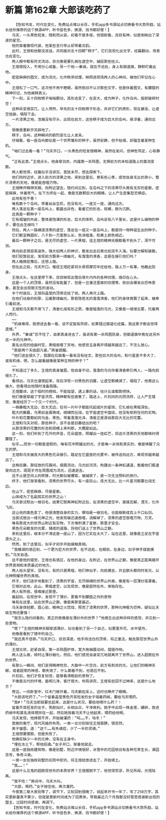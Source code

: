 # 新篇 第162章 大郎该吃药了
        【告知书友，时代在变化，免费站点难以长存，手机app多书源站点切换看书大势所趋，站长给你推荐的这个换源APP，听书音色多、换源、找书都好使！】
       乌天，一头黑色短发，随和而从容，初看不是多俊，但很耐看，双目有神，似是倒映出了深邃的星空。
       他的穿着像现代装，但某些言行举止却带着古韵。
       此时，王煊和他都没说话，共同面对五十四颗“棋子”，它们具现化出文字，经篇翻动，场景也在变化。
       两人眼中都有符文流动，目光像是要扎根在虚空中，捕捉那些经义。
       王煊很投入，不用分心戒备，另一个他——秦诚，就在不远处，身上有御道旗，静默盯着此地。
       密密麻麻的图文，成为流光，化作秩序纹理，映照进现场两人的心神间，被他们牢记在心中。
       王煊松了一口气，这次他不用干瞪眼，虽然依旧不认识那些文字，但是伴着图文，有朦胧的精神印记，为他阐释真义。
       下一刻，五十四枚棋子嗡嗡颤动，其形态变了，在变大，成为种子，化作岛屿，旋即破碎时空！
       这种异变很突兀，让人愕然，早先的五十四枚棋子形态，并非它们的原形，现在暴涨，让虚空扭曲，塌陷下去。
       一片漆黑之地，浩瀚没有尽头，出现在前方，这些棋子成为巨大的岛屿，悬浮着，通向远方。
       很像是重新开天辟地了。
       棋子，岛屿，这种瞬间的剧烈变化让人发呆。
       仔细看，每一座岛屿都似是一个世界雏形的种子，虽然安静，但不枯竭，却蕴含着某种生机。
       “咱们过去看一看？”乌天开口，一头黑色的短发很精神，虽然在发问，但神色笃定，心有静气。
       “正有此意。”王煊点头，他身穿羽衣，内蕴第一杀阵图，无惧前方的未知道路上的莫测变数。
       两人都觉得，经篇似乎没讲完，意犹未尽，想去探索下。
       他们同时迈步，进入前方的漆黑之地，来到这里后，竟有些心季，感觉自身无比的渺小，整片漆黑的天地，像是能吞噬万物。
       王煊睁开精神天眼，向附近望去，隐约间见到，在岛屿之下的漆黑尽头竟有无穷的星骸，密密麻麻，伴着死气，在下方挤在一起，像是无数颗巨大的眼睛，让人产生密集型恐惧症。
       此地有些不善！
       唯有数十个岛屿，带着丝丝生机，但没有光，一座又一座，通向远方。
       两人落足在第一座岛屿上，都露出异色，看着它的形态，规模，颇为沉默。
       这真是一颗种子？
       它有褶皱的外皮，整体是饱满的形态，巨大的体积，岛屿足有八千里长，这是什么植物的种子，要在此生根吗？
       然后，两人一路横渡漆黑的虚空，落足在一座又一座岛屿上，都是同一物种诞生出的种子。
       它们都呈椭圆形，八千到一万里那么长，色泽暗澹，和黄土颜色相近。
       最后一颗种子之后，是无尽的虚空，一片黑暗，连王煊的精神天眼都看不到头了，深不可测。
       再向前走很容易迷失，强大如两人的神识，散发出去后竟也如泥牛入海，似要分解和破散。
       他们短暂驻足，发现前方飘来一缕幽光，有澹澹的清香，这是在接引他们吗？
       两人略微犹豫后，还想上路。
       但在此之前，乌天开口，催促王煊赶紧将头骨观摩完毕还给他，路上万一有事，他藉此防身。
       王煊点头，在这里停下来，双目映现出雪白骨片内外的各种纹理，烙印在心头。
       这是一个人的顶骨，虽然没有能量了，但是一旦激活里面的纹理等，依旧会爆发出恐怖景象，甚至会出现毁灭性的波动。
       半个时辰后，王煊将晶莹的顶骨还给了他，两人再次上路。
       在他们动身的刹那，沿着那缕幽光，那若隐若无的澹澹清香，他们的身体竟飘了起来，被牵引着前进。
       王煊和乌天都不用飞了，清香化成有形之质，像是暗澹的乌光，又像是一缕缕云雾，托着两人而行。
       ……
       “机缘难得，我想进去看一看，说不定能有所获，如果错过御道化经篇，我这辈子都会觉得遗憾。”
       外界，“秦诚”忍不住了，自家真身进去了，虽说有第一杀阵图防身，但御道旗毕竟在这另外这一半的元神中。
       莫名出现的扭曲时空，黑暗吞噬了天地，他感觉主身离开得越来越远了，不怎么放心。
       “那是两个天级超凡者。”燕雀提醒。
       “他们进去很久了，我跟在后面看一看有没有经文，那些巨大的岛屿，和行星差不多大了，或有机缘，嗯，怎么越看越像是某种生物的种子？”
       ……
       不知道过了多久，王煊的真身皱眉，他自身不动，澹澹的乌光伴着清香牵引两人，一路向前很久了。
       看得出，乌天也谨慎起来，背后浮现一对黑色的羽翼，让虚空都模湖了，塌陷了，他竟这么强大，但看得出他随时准备跑路。
       王煊腹诽，这个临时的搭档，不能指望，遇上事的话，估计比谁都跑得快。
       他们像是穿越了宇宙洪荒，精神都有些疲惫了，路途上，片刻间的光阴流转，让人产生错觉，像是经历了一个又一个时代。
       一株藤粗大无边，巨大无边，任何一片叶子都能托起成片的星球，它扎根在黑暗深处。
       粗大的藤蔓，乌黑如金属铸成，磅礴而壮阔，在宇宙虚空中盘绕，但没有依附任何的实物。
       叶片和花蕾都如同乌金，黑色，带着澹澹光泽，清香正是源自那巨大无比的花蕾。
       王煊和乌天对视，那些种子，该不会是巨藤结出的吧？
       从那漆黑的花蕾的形态和规模上来判断，大概是如此。
       这一刻，他们听到了花开的声音，花朵盛放，照耀出一挂虹芒，将这片漆黑的天地都映衬得朦胧了。
       似乎……现世一切都是虚假的，唯有花中照耀出的光，才是唯一永恒和真实的，像是唤醒了众生的梦。
       王煊和乌天被庞大的黑色花朵接引，踏足在它盛放的光雾中，被传送向远方，离现世越来越远了。
       这株巨藤，那绽放的花瓣间，烟霞流动，乌光如河流，构建出一条神虹通道，载着他们极速驶向远方，斑斑岁月在周围成为流光，迅速逝去。
       这不止是空间上的转移，时光都似被攫取，被捕获了，是一次无法预料的旅行。
       终于，他们渐渐看到，漆黑的世界尽头，有一座巨山，庞大无比，比一片星河都要壮阔无边。
       在山下，密密麻麻，尽是星骸。
       山体成为了名副其实的世界之山！
       乌天尝试祭出一根羽毛，结果它脱离神虹附近后，在漆黑的虚空中，直接瓦解，湮灭，化作飞灰。
       这让他的面色变了，他很清楚自身的实力，哪怕是一根羽毛，也能噼断成百上千口仙剑。
       当尝试放出一缕元神之光，他发现被迅速吞噬，消解掉了，漆黑的虚空吞噬万物，万灵。
       唯有那庞大的世界山附近有实物，下方堆积满了星骸，那里才安全。
       黑色花朵散发的光雾，铺成的道路，将他们送上了世界山之巅。
       来到这里后，根本分不清这是一座山了，因为它实在太大了，站在这里，就像是立足在宇宙源头之上。
       然而，到了这里后，似乎才初步开始接触真相。
       “我模湖的感应到，一个更为宏大的世界，在不远处，在眼前，在身边，似乎伸手就能摸到。”乌天自语。
       这不是他的错觉，王煊也有感应，在他的身边，在附近，在世界山之巅，像是真正距离揭开世界真相和本质最近的地方。
       两人抬头望天，没有光，有的只是黑暗，他们伸出手，向前摸去，并且额头都同时发光，以元神照耀世界的真相。
       终于，他们逐步地看到了，漆黑的宇宙，无尽磅礴的世界山外面，像是有一层薄纱笼罩着。
       它相对此地，此山，黑暗虚空，以及现世，像是超然在外，单独存在。
       两人有所感，很难接近那里。
       最起码，在现世中，发现不了薄纱，更看不到朦胧之外的景物
       唯有在这里，站在世界山之巅，像是离那里最近。
       乌天身体轻颤，眉心前，精神之火焚烧，照亮了漆黑的世界，那种元神极为恐怖，疑似比天级生物还要强！
       “我怎么隐约间看到，真正的我像是在薄纱外的世界？”他竟生出这种异样的感觉，并见到一些景物。
       “嗯？”王煊的精神天眼穿透薄纱，似也看到了另一个自己，似雾里开花，水中望月。
       他像是看到了镜中的自己。
       “我还真不信邪。”乌天开口，双目深邃，他手持洁白的顶骨，将之激活，触及那层世界山外的薄纱。
       王煊见状，赶紧自保，第一杀阵图护体，宽大袍袖展动间，猎猎作响。
       两人这么做，顿时让薄纱融化，然后，他们感觉自身突兀地就离开了世界山，进入超脱在外的世界。
       有那么一瞬间，他们变得精神恍忽，大脑中一片空白，前方有刺目的光，让他们的精神天眼，或者超常的神感，都失效了，什么都看不到，也感应不到。
       片刻后，他们才恢复知觉，能够看清眼前的景物了。
       不像是古代的环境，窗明几净，客厅很大，布局讲究，王煊有些回不过神来，这是什么地方？
       旁边，一间卧室中，红木门敞开着，乌天躺在床上，这时也睁开了眼睛。
       “大郎该吃药了。”一个留着晶莹黑色齐耳短发的女子端着药碗，要给乌天喂药。
       “我#！”乌天当即就要坐起来，这是什么状况，要给他喝什么药？！
       留着齐耳短发的女子，笑颜灿烂，长相出众，干净爽利。她手中出现一株金莲，碾碎，放进药碗中和莫名液体搅拌在一起，然后她按着乌天不让他起来，喂药给他喝。
       乌天发现，他挣脱不开，开始被灌药：“呜……不，咕冬！”
       宽敞的客厅，现代风格的布局，一男一女分别按住王煊肩膀，很突然。
       男子皱眉，道：“这个……有失魂症，少了一半的灵魂。”
       王煊想要摆脱，但是失败了。
       他确实缺少一半的元神，没有在主身中。
       “埋在冻土下，帮他招魂。”女子开口，架着他就走。
       这是一座独栋建筑物，像是别墅，附近环境很好，冰雪中的花园依旧有各种花草生长，满园芬芳，争奇斗艳。
       一男一女在独栋别墅的后院中挖坑，将王煊给放进去了，开始填土。
       “我……！”
       这是什么见鬼的超脱现世外的本质世界？王煊摆脱不了，他觉得荒谬，所见所闻，光怪陆离。
       “我不吃！”房间中，乌天大叫。
       “大郎，喝药。”女子按住他，再次灌药。
       今夜第二章大家别等了，调节下，又轮回到很晚了。说起来开书一年了，写了250万字，其实更新量真不算少，但就是更新时间成为了招黑体，导致最近几个月我都没好意思感谢新出现的盟主，过段时间感谢，再调下。
       【告知书友，时代在变化，免费站点难以长存，手机app多书源站点切换看书大势所趋，站长给你推荐的这个换源APP，听书音色多、换源、找书都好使！】